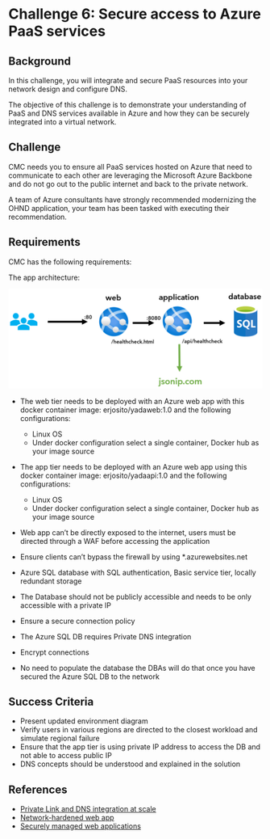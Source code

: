 # Challenge 6: Secure access to Azure PaaS services

## Background

In this challenge, you will integrate and secure PaaS resources into your network design and configure DNS.

The objective of this challenge is to demonstrate your understanding of PaaS and DNS services available in Azure and how they can be securely integrated into a virtual network.

## Challenge

CMC needs you to ensure all PaaS services hosted on Azure that need to communicate to each other are leveraging the Microsoft Azure Backbone and do not go out to the public internet and back to the private network.

A team of Azure consultants have strongly recommended modernizing the OHND application, your team has been tasked with executing their recommendation.

## Requirements

CMC has the following requirements:

The app architecture:

![Modern application diagram](images/app_webapp.png)

- The web tier needs to be deployed with an Azure web app with this docker container image: erjosito/yadaweb:1.0 and the following configurations:
  - Linux OS
  - Under docker configuration select a single container, Docker hub as your image source
- The app tier needs to be deployed with an Azure web app using this docker container image: erjosito/yadaapi:1.0 and the following configurations:

  - Linux OS
  - Under docker configuration select a single container, Docker hub as your image source

- Web app can’t be directly exposed to the internet, users must be directed through a WAF before accessing the application
- Ensure clients can’t bypass the firewall by using \*.azurewebsites.net
- Azure SQL database with SQL authentication, Basic service tier, locally redundant storage
- The Database should not be publicly accessible and needs to be only accessible with a private IP
- Ensure a secure connection policy
- The Azure SQL DB requires Private DNS integration
- Encrypt connections
- No need to populate the database the DBAs will do that once you have secured the Azure SQL DB to the network

## Success Criteria

- Present updated environment diagram
- Verify users in various regions are directed to the closest workload and simulate regional failure
- Ensure that the app tier is using private IP address to access the DB and not able to access public IP
- DNS concepts should be understood and explained in the solution

## References

- [Private Link and DNS integration at scale](https://docs.microsoft.com/en-us/azure/cloud-adoption-framework/ready/azure-best-practices/private-link-and-dns-integration-at-scale)
- [Network-hardened web app](https://learn.microsoft.com/en-us/azure/architecture/example-scenario/security/hardened-web-app)
- [Securely managed web applications](https://learn.microsoft.com/en-us/azure/architecture/example-scenario/apps/fully-managed-secure-apps)
